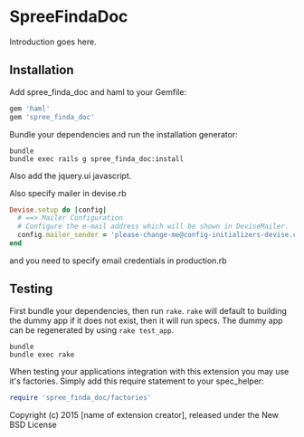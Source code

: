 SpreeFindaDoc
===============

Introduction goes here.

Installation
------------

Add spree_finda_doc and haml to your Gemfile:

```ruby
gem 'haml'
gem 'spree_finda_doc'
```

Bundle your dependencies and run the installation generator:

```shell
bundle
bundle exec rails g spree_finda_doc:install
```

Also add the jquery.ui javascript.

Also specify mailer in devise.rb

```ruby
Devise.setup do |config|
  # ==> Mailer Configuration
  # Configure the e-mail address which will be shown in DeviseMailer.
  config.mailer_sender = 'please-change-me@config-initializers-devise.com'
end
```

and you need to specify email credentials in production.rb


Testing
-------

First bundle your dependencies, then run `rake`. `rake` will default to building the dummy app if it does not exist, then it will run specs. The dummy app can be regenerated by using `rake test_app`.

```shell
bundle
bundle exec rake
```

When testing your applications integration with this extension you may use it's factories.
Simply add this require statement to your spec_helper:

```ruby
require 'spree_finda_doc/factories'
```

Copyright (c) 2015 [name of extension creator], released under the New BSD License
